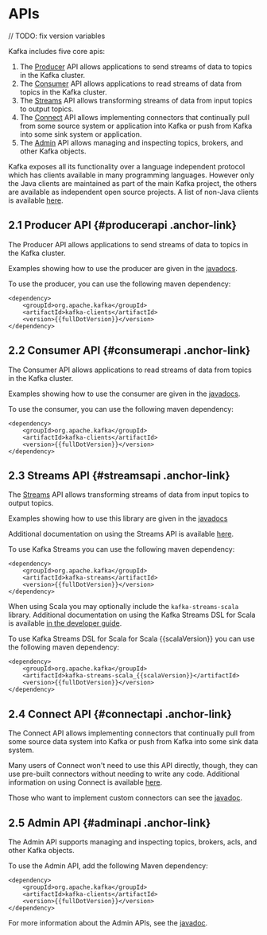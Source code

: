 # APIs

// TODO: fix version variables

Kafka includes five core apis:

1.  The [Producer](#producerapi) API allows applications to send streams
    of data to topics in the Kafka cluster.
2.  The [Consumer](#consumerapi) API allows applications to read streams
    of data from topics in the Kafka cluster.
3.  The [Streams](#streamsapi) API allows transforming streams of data
    from input topics to output topics.
4.  The [Connect](#connectapi) API allows implementing connectors that
    continually pull from some source system or application into Kafka
    or push from Kafka into some sink system or application.
5.  The [Admin](#adminapi) API allows managing and inspecting topics,
    brokers, and other Kafka objects.

Kafka exposes all its functionality over a language independent protocol
which has clients available in many programming languages. However only
the Java clients are maintained as part of the main Kafka project, the
others are available as independent open source projects. A list of
non-Java clients is available
[here](https://cwiki.apache.org/confluence/display/KAFKA/Clients).

## 2.1 Producer API {#producerapi .anchor-link}

The Producer API allows applications to send streams of data to topics
in the Kafka cluster.

Examples showing how to use the producer are given in the
[javadocs](/%7B%7Bversion%7D%7D/javadoc/index.html?org/apache/kafka/clients/producer/KafkaProducer.html "Kafka {{dotVersion}} Javadoc").

To use the producer, you can use the following maven dependency:

``` line-numbers
<dependency>
    <groupId>org.apache.kafka</groupId>
    <artifactId>kafka-clients</artifactId>
    <version>{{fullDotVersion}}</version>
</dependency>
```

## 2.2 Consumer API {#consumerapi .anchor-link}

The Consumer API allows applications to read streams of data from topics
in the Kafka cluster.

Examples showing how to use the consumer are given in the
[javadocs](/%7B%7Bversion%7D%7D/javadoc/index.html?org/apache/kafka/clients/consumer/KafkaConsumer.html "Kafka {{dotVersion}} Javadoc").

To use the consumer, you can use the following maven dependency:

``` line-numbers
<dependency>
    <groupId>org.apache.kafka</groupId>
    <artifactId>kafka-clients</artifactId>
    <version>{{fullDotVersion}}</version>
</dependency>
```

## 2.3 Streams API {#streamsapi .anchor-link}

The [Streams](#streamsapi) API allows transforming streams of data from
input topics to output topics.

Examples showing how to use this library are given in the
[javadocs](/%7B%7Bversion%7D%7D/javadoc/index.html?org/apache/kafka/streams/KafkaStreams.html "Kafka {{dotVersion}} Javadoc")

Additional documentation on using the Streams API is available
[here](/%7B%7Bversion%7D%7D/documentation/streams).

To use Kafka Streams you can use the following maven dependency:

``` line-numbers
<dependency>
    <groupId>org.apache.kafka</groupId>
    <artifactId>kafka-streams</artifactId>
    <version>{{fullDotVersion}}</version>
</dependency>
```

When using Scala you may optionally include the `kafka-streams-scala`
library. Additional documentation on using the Kafka Streams DSL for
Scala is available [in the developer
guide](/%7B%7Bversion%7D%7D/documentation/streams/developer-guide/dsl-api.html#scala-dsl).

To use Kafka Streams DSL for Scala for Scala {{scalaVersion}} you can
use the following maven dependency:

``` line-numbers
<dependency>
    <groupId>org.apache.kafka</groupId>
    <artifactId>kafka-streams-scala_{{scalaVersion}}</artifactId>
    <version>{{fullDotVersion}}</version>
</dependency>
```

## 2.4 Connect API {#connectapi .anchor-link}

The Connect API allows implementing connectors that continually pull
from some source data system into Kafka or push from Kafka into some
sink data system.

Many users of Connect won\'t need to use this API directly, though, they
can use pre-built connectors without needing to write any code.
Additional information on using Connect is available
[here](/documentation.html#connect).

Those who want to implement custom connectors can see the
[javadoc](/%7B%7Bversion%7D%7D/javadoc/index.html?org/apache/kafka/connect "Kafka {{dotVersion}} Javadoc").

## 2.5 Admin API {#adminapi .anchor-link}

The Admin API supports managing and inspecting topics, brokers, acls,
and other Kafka objects.

To use the Admin API, add the following Maven dependency:

``` line-numbers
<dependency>
    <groupId>org.apache.kafka</groupId>
    <artifactId>kafka-clients</artifactId>
    <version>{{fullDotVersion}}</version>
</dependency>
```

For more information about the Admin APIs, see the
[javadoc](/%7B%7Bversion%7D%7D/javadoc/index.html?org/apache/kafka/clients/admin/Admin.html "Kafka {{dotVersion}} Javadoc").

